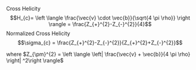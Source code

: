 Cross Helicity
$$H_{c}= \left \langle \frac{\vec{v} \cdot \vec{b}}{\sqrt{4 \pi \rho}} \right \rangle = \frac{Z_{+}^{2}-Z_{-}^{2}}{4}$$
Normalized Cross Helicity
$$\sigma_{c} = \frac{Z_{+}^{2}-Z_{-}^{2}}{Z_{+}^{2}+Z_{-}^{2}}$$

where $Z_{\pm}^{2} = \left \langle \left| \frac{\vec{v} + \vec{b}}{4 \pi \rho} \right| ^2\right \rangle$
